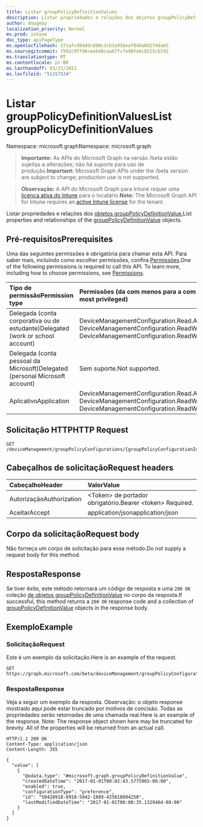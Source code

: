 ```yaml
---
title: Listar groupPolicyDefinitionValues
description: Listar propriedades e relações dos objetos groupPolicyDefinitionValue.
author: dougeby
localization_priority: Normal
ms.prod: intune
doc_type: apiPageType
ms.openlocfilehash: 271afcd94d9c890c3cb1e956eaf040a0d274da65
ms.sourcegitcommit: f592c9ff96ceeb40caa67fcfe90fe6c8525cb7d2
ms.translationtype: MT
ms.contentlocale: pt-BR
ms.lasthandoff: 03/23/2021
ms.locfileid: "51157524"
---
```

# <a name="list-grouppolicydefinitionvalues"></a><span data-ttu-id="0681d-103">Listar groupPolicyDefinitionValues</span><span class="sxs-lookup"><span data-stu-id="0681d-103">List groupPolicyDefinitionValues</span></span>

<span data-ttu-id="0681d-104">Namespace: microsoft.graph</span><span class="sxs-lookup"><span data-stu-id="0681d-104">Namespace: microsoft.graph</span></span>

> <span data-ttu-id="0681d-105">**Importante:** As APIs do Microsoft Graph na versão /beta estão sujeitas a alterações; não há suporte para uso de produção.</span><span class="sxs-lookup"><span data-stu-id="0681d-105">**Important:** Microsoft Graph APIs under the /beta version are subject to change; production use is not supported.</span></span>

> <span data-ttu-id="0681d-106">**Observação:** A API do Microsoft Graph para Intune requer uma [licença ativa do Intune](https://go.microsoft.com/fwlink/?linkid=839381) para o locatário.</span><span class="sxs-lookup"><span data-stu-id="0681d-106">**Note:** The Microsoft Graph API for Intune requires an [active Intune license](https://go.microsoft.com/fwlink/?linkid=839381) for the tenant.</span></span>

<span data-ttu-id="0681d-107">Listar propriedades e relações dos [objetos groupPolicyDefinitionValue.](../resources/intune-grouppolicy-grouppolicydefinitionvalue.md)</span><span class="sxs-lookup"><span data-stu-id="0681d-107">List properties and relationships of the [groupPolicyDefinitionValue](../resources/intune-grouppolicy-grouppolicydefinitionvalue.md) objects.</span></span>

## <a name="prerequisites"></a><span data-ttu-id="0681d-108">Pré-requisitos</span><span class="sxs-lookup"><span data-stu-id="0681d-108">Prerequisites</span></span>
<span data-ttu-id="0681d-p101">Uma das seguintes permissões é obrigatória para chamar esta API. Para saber mais, incluindo como escolher permissões, confira [Permissões](/graph/permissions-reference).</span><span class="sxs-lookup"><span data-stu-id="0681d-p101">One of the following permissions is required to call this API. To learn more, including how to choose permissions, see [Permissions](/graph/permissions-reference).</span></span>

|<span data-ttu-id="0681d-111">Tipo de permissão</span><span class="sxs-lookup"><span data-stu-id="0681d-111">Permission type</span></span>|<span data-ttu-id="0681d-112">Permissões (da com menos para a com mais privilégios)</span><span class="sxs-lookup"><span data-stu-id="0681d-112">Permissions (from least to most privileged)</span></span>|
|:---|:---|
|<span data-ttu-id="0681d-113">Delegada (conta corporativa ou de estudante)</span><span class="sxs-lookup"><span data-stu-id="0681d-113">Delegated (work or school account)</span></span>|<span data-ttu-id="0681d-114">DeviceManagementConfiguration.Read.All, DeviceManagementConfiguration.ReadWrite.All</span><span class="sxs-lookup"><span data-stu-id="0681d-114">DeviceManagementConfiguration.Read.All, DeviceManagementConfiguration.ReadWrite.All</span></span>|
|<span data-ttu-id="0681d-115">Delegada (conta pessoal da Microsoft)</span><span class="sxs-lookup"><span data-stu-id="0681d-115">Delegated (personal Microsoft account)</span></span>|<span data-ttu-id="0681d-116">Sem suporte.</span><span class="sxs-lookup"><span data-stu-id="0681d-116">Not supported.</span></span>|
|<span data-ttu-id="0681d-117">Aplicativo</span><span class="sxs-lookup"><span data-stu-id="0681d-117">Application</span></span>|<span data-ttu-id="0681d-118">DeviceManagementConfiguration.Read.All, DeviceManagementConfiguration.ReadWrite.All</span><span class="sxs-lookup"><span data-stu-id="0681d-118">DeviceManagementConfiguration.Read.All, DeviceManagementConfiguration.ReadWrite.All</span></span>|

## <a name="http-request"></a><span data-ttu-id="0681d-119">Solicitação HTTP</span><span class="sxs-lookup"><span data-stu-id="0681d-119">HTTP Request</span></span>
<!-- {
  "blockType": "ignored"
}
-->
``` http
GET /deviceManagement/groupPolicyConfigurations/{groupPolicyConfigurationId}/definitionValues
```

## <a name="request-headers"></a><span data-ttu-id="0681d-120">Cabeçalhos de solicitação</span><span class="sxs-lookup"><span data-stu-id="0681d-120">Request headers</span></span>
|<span data-ttu-id="0681d-121">Cabeçalho</span><span class="sxs-lookup"><span data-stu-id="0681d-121">Header</span></span>|<span data-ttu-id="0681d-122">Valor</span><span class="sxs-lookup"><span data-stu-id="0681d-122">Value</span></span>|
|:---|:---|
|<span data-ttu-id="0681d-123">Autorização</span><span class="sxs-lookup"><span data-stu-id="0681d-123">Authorization</span></span>|<span data-ttu-id="0681d-124">&lt;Token&gt; de portador obrigatório.</span><span class="sxs-lookup"><span data-stu-id="0681d-124">Bearer &lt;token&gt; Required.</span></span>|
|<span data-ttu-id="0681d-125">Aceitar</span><span class="sxs-lookup"><span data-stu-id="0681d-125">Accept</span></span>|<span data-ttu-id="0681d-126">application/json</span><span class="sxs-lookup"><span data-stu-id="0681d-126">application/json</span></span>|

## <a name="request-body"></a><span data-ttu-id="0681d-127">Corpo da solicitação</span><span class="sxs-lookup"><span data-stu-id="0681d-127">Request body</span></span>
<span data-ttu-id="0681d-128">Não forneça um corpo de solicitação para esse método.</span><span class="sxs-lookup"><span data-stu-id="0681d-128">Do not supply a request body for this method.</span></span>

## <a name="response"></a><span data-ttu-id="0681d-129">Resposta</span><span class="sxs-lookup"><span data-stu-id="0681d-129">Response</span></span>
<span data-ttu-id="0681d-130">Se tiver êxito, este método retornará um código de resposta e uma `200 OK` coleção [de objetos groupPolicyDefinitionValue](../resources/intune-grouppolicy-grouppolicydefinitionvalue.md) no corpo da resposta.</span><span class="sxs-lookup"><span data-stu-id="0681d-130">If successful, this method returns a `200 OK` response code and a collection of [groupPolicyDefinitionValue](../resources/intune-grouppolicy-grouppolicydefinitionvalue.md) objects in the response body.</span></span>

## <a name="example"></a><span data-ttu-id="0681d-131">Exemplo</span><span class="sxs-lookup"><span data-stu-id="0681d-131">Example</span></span>

### <a name="request"></a><span data-ttu-id="0681d-132">Solicitação</span><span class="sxs-lookup"><span data-stu-id="0681d-132">Request</span></span>
<span data-ttu-id="0681d-133">Este é um exemplo da solicitação.</span><span class="sxs-lookup"><span data-stu-id="0681d-133">Here is an example of the request.</span></span>
``` http
GET https://graph.microsoft.com/beta/deviceManagement/groupPolicyConfigurations/{groupPolicyConfigurationId}/definitionValues
```

### <a name="response"></a><span data-ttu-id="0681d-134">Resposta</span><span class="sxs-lookup"><span data-stu-id="0681d-134">Response</span></span>
<span data-ttu-id="0681d-p102">Veja a seguir um exemplo da resposta. Observação: o objeto response mostrado aqui pode estar truncado por motivos de concisão. Todas as propriedades serão retornadas de uma chamada real.</span><span class="sxs-lookup"><span data-stu-id="0681d-p102">Here is an example of the response. Note: The response object shown here may be truncated for brevity. All of the properties will be returned from an actual call.</span></span>
``` http
HTTP/1.1 200 OK
Content-Type: application/json
Content-Length: 355

{
  "value": [
    {
      "@odata.type": "#microsoft.graph.groupPolicyDefinitionValue",
      "createdDateTime": "2017-01-01T00:02:43.5775965-08:00",
      "enabled": true,
      "configurationType": "preference",
      "id": "50428918-8918-5042-1889-425018894250",
      "lastModifiedDateTime": "2017-01-01T00:00:35.1329464-08:00"
    }
  ]
}
```





